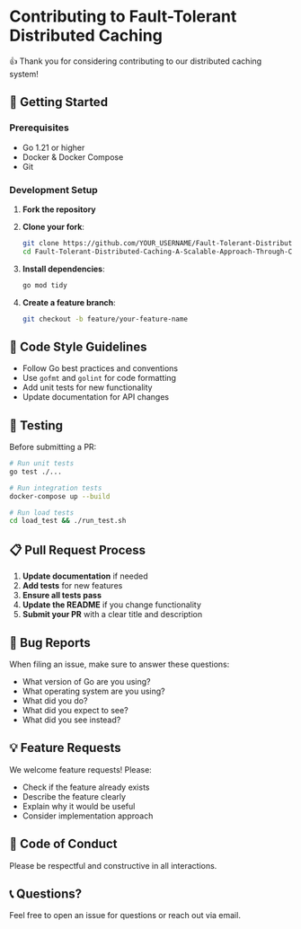 # Contributing to Fault-Tolerant Distributed Caching

👍 Thank you for considering contributing to our distributed caching system!

## 🚀 Getting Started

### Prerequisites
- Go 1.21 or higher
- Docker & Docker Compose
- Git

### Development Setup

1. **Fork the repository**
2. **Clone your fork**:
   ```bash
   git clone https://github.com/YOUR_USERNAME/Fault-Tolerant-Distributed-Caching-A-Scalable-Approach-Through-Consistent-Hashing.git
   cd Fault-Tolerant-Distributed-Caching-A-Scalable-Approach-Through-Consistent-Hashing
   ```

3. **Install dependencies**:
   ```bash
   go mod tidy
   ```

4. **Create a feature branch**:
   ```bash
   git checkout -b feature/your-feature-name
   ```

## 📝 Code Style Guidelines

- Follow Go best practices and conventions
- Use `gofmt` and `golint` for code formatting
- Add unit tests for new functionality
- Update documentation for API changes

## 🧪 Testing

Before submitting a PR:

```bash
# Run unit tests
go test ./...

# Run integration tests
docker-compose up --build

# Run load tests
cd load_test && ./run_test.sh
```

## 📋 Pull Request Process

1. **Update documentation** if needed
2. **Add tests** for new features
3. **Ensure all tests pass**
4. **Update the README** if you change functionality
5. **Submit your PR** with a clear title and description

## 🐛 Bug Reports

When filing an issue, make sure to answer these questions:

- What version of Go are you using?
- What operating system are you using?
- What did you do?
- What did you expect to see?
- What did you see instead?

## 💡 Feature Requests

We welcome feature requests! Please:

- Check if the feature already exists
- Describe the feature clearly
- Explain why it would be useful
- Consider implementation approach

## 📜 Code of Conduct

Please be respectful and constructive in all interactions.

## 📞 Questions?

Feel free to open an issue for questions or reach out via email.
